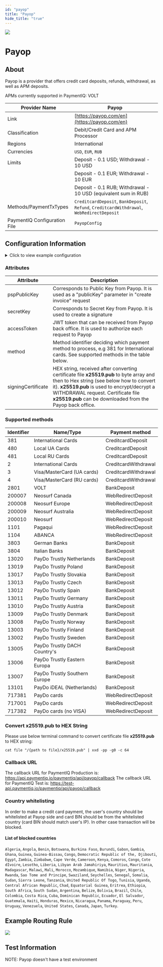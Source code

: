 ```yaml
--- 
id: "payop" 
title: "Payop"
hide_title: "true"
---
```

 
![](/img/providers/logos/payop.png)

# Payop

## About
Payop is a provider that offers credit card deposits, refunds, withdrawal, as well as APM deposits.

APMs currently supported in PaymentIQ: VOLT

| Provider Name                | Payop                                                                                      |
|------------------------------|--------------------------------------------------------------------------------------------|
| Link                         | [https://payop.com/en](https://payop.com/en)                                               |
| Classification               | Debit/Credit Card and APM Processor                                                        |
| Regions                      | International                                                                              |
| Currencies                   | `USD`, `EUR`, `RUB`                                                                        |
| Limits                       | Deposit - 0.1 USD; Withdrawal - 10 USD                                                     |
|                              | Deposit - 0.1 EUR; Withdrawal - 10 EUR                                                     |
|                              | Deposit - 0.1 RUB; Withdrawal - 10 USD (equivalent sum in RUB)                             |
| Methods/PaymentTxTypes       | `CreditcardDeposit`, `BankDeposit`, `Refund`, `CreditcardWithdrawal`, `WebRedirectDeposit` |
| PaymentIQ Configuration File | `PayopConfig`                                                                              |

## Configuration Information

<details>
<summary>Click to view example configuration</summary>
<br/>

```xml
<com.devcode.paymentiq.integration.payop.PayopConfig>
  <enabled>true</enabled>
  <useViqProxy>true</useViqProxy>
  <accounts>
    <entry>
      <string>DEPOSIT</string>
      <account>
        <pspPublicKey>??</pspPublicKey>
        <secretKey>??</secretKey>
        <accessToken>??</accessToken>
        <productId>1</productId><!-- "-1" if not specified -->
        <productName>test name</productName><!-- "none" if not specified -->
        <method>381</method><!-- 381 - International Cards, 480 - Local UA cards, 481 - Local RU cards -->
        <supportedCurrencies>EUR|USD|RUB</supportedCurrencies>
      </account>
    </entry>
    <entry>
      <string>WITHDRAWAL</string>
      <account>
        <pspPublicKey>??</pspPublicKey>
        <secretKey>??</secretKey>
        <accessToken>??</accessToken>
        <method>2</method><!-- 2 - International Cards; 3 - Visa/MasterCard (UA cards); 4 - Visa/MasterCard (RU cards) -->
        <supportedCurrencies>EUR|USD|RUB</supportedCurrencies>
        <signingCertificate>??</signingCertificate>
        <commissionType>1</commissionType><!-- 1 - take commission from wallet; 2 - take commission from money (for withdrawal only) -->
      </account>
    </entry>
  </accounts>
  <testMode>false</testMode>
  <redirectMaxWaitInSeconds>5</redirectMaxWaitInSeconds>
  <defaultDescriptor>Bambora payment</defaultDescriptor>
</com.devcode.paymentiq.integration.payop.PayopConfig>
```
</details>

### Attributes

| Attribute          | Description                                                                                                                                                                                                                                                                             |
|--------------------|-----------------------------------------------------------------------------------------------------------------------------------------------------------------------------------------------------------------------------------------------------------------------------------------|
| pspPublicKey       | Corresponds to Public Key from Payop. It is used as a "publicKey" parameter in "create invoice" request                                                                                                                                                                                 |
| secretKey          | Corresponds to Secret Key from Payop. It is used to create a signature                                                                                                                                                                                                                  |
| accessToken        | JWT token that can be received from Payop back office. It is used to authorize each request to Payop                                                                                                                                                                                    |
| method             | Method identifier deciding which payment method to process, e.g 381 for International cards. See supported methods in the table below.                                                                                                                                                  |
| signingCertificate | HEX string, received after converting certificate file **x25519.pub** to byte array and then to Hex string (see below how to convert it). **x25519.pub** is used to encrypt/decrypt a WITHDRAWAL request. Certificate file **x25519.pub** can be downloaded from the Payop back office. |

### Supported methods

| Identifier | Name/Type                     | Payment method       |
|------------|-------------------------------|----------------------|
| 381        | International Cards           | CreditcardDeposit    |
| 480        | Local UA Cards                | CreditcardDeposit    |
| 481        | Local RU Cards                | CreditcardDeposit    |
| 2          | International Cards           | CreditcardWithdrawal |
| 3          | Visa/MasterCard (UA cards)    | CreditcardWithdrawal |
| 4          | Visa/MasterCard (RU cards)    | CreditcardWithdrawal |
| 2801       | VOLT                          | BankDeposit          |
| 200007     | Neosurf Canada                | WebRedirectDeposit   |
| 200008     | Neosurf Europe                | WebRedirectDeposit   |
| 200009     | Neosurf Australia             | WebRedirectDeposit   |
| 200010     | Neosurf                       | WebRedirectDeposit   |
| 1101       | Pagaqui                       | WebRedirectDeposit   |
| 1104       | ABANCA                        | WebRedirectDeposit   |
| 3803       | German Banks                  | BankDeposit          |
| 3804       | Italian Banks                 | BankDeposit          |
| 13020      | PayDo Trustly Netherlands     | BankDeposit          |
| 13019      | PayDo Trustly Poland          | BankDeposit          |
| 13017      | PayDo Trustly Slovakia        | BankDeposit          |
| 13013      | PayDo Trustly Czech           | BankDeposit          |
| 13012      | PayDo Trustly Spain           | BankDeposit          |
| 13011      | PayDo Trustly Germany         | BankDeposit          |
| 13010      | PayDo Trustly Austria         | BankDeposit          |
| 13009      | PayDo Trustly Denmark         | BankDeposit          |
| 13008      | PayDo Trustly Norway          | BankDeposit          |
| 13003      | PayDo Trustly Finland         | BankDeposit          |
| 13002      | PayDo Trustly Sweden          | BankDeposit          |
| 13005      | PayDo Trustly DACH Country's  | BankDeposit          |
| 13006      | PayDo Trustly Eastern Europa  | BankDeposit          |
| 13007      | PayDo Trustly Southern Europe | BankDeposit          |
| 13101      | PayDo iDEAL (Netherlands)     | BankDeposit          |
| 717381     | PayDo cards                   | WebRedirectDeposit   |
| 717001     | PayDo cards                   | WebRedirectDeposit   |
| 717382     | PayDo cards (no VISA)         | WebRedirectDeposit   |

### Convert x25519.pub to HEX String

Please use below terminal command to convert certificate file **x25519.pub** to HEX string:
```
cat file "/{path to file}/x25519.pub" | xxd -pp -g0 -c 64
```

### Callback URL

The callback URL for PaymentIQ Production is: https://api.paymentiq.io/paymentiq/api/payop/callback
The callback URL for PaymentIQ Test is: https://test-api.paymentiq.io/paymentiq/api/payop/callback

### Country whitelisting

In order to make a credit card payment, the user's country should be whitelisted at Payop side and card BIN should be from the whitelisted country (card BIN should match user's IP). In other case transaction will be blocked.

#### List of blocked countries

`Algeria`, `Angola`, `Benin`, `Botswana`, `Burkina Faso`, `Burundi`, `Gabon`, `Gambia`, `Ghana`, `Guinea`, `Guinea-Bissau`, `Congo`, `Democratic Republic of the, Djibouti`, `Egypt`, `Zambia`, `Zimbabwe`, `Cape Verde`, `Cameroon`, `Kenya`, `Comoros`, `Congo`, `Cote dIvoire`, `Lesotho`, `Liberia`, `Libyan Arab Jamahiriya`, `Mauritius`, `Mauritania`, `Madagascar`, `Malawi`, `Mali`, `Morocco`, `Mozambique`, `Namibia`, `Niger`, `Nigeria`, `Rwanda`, `Sao Tome and Principe`, `Swaziland`, `Seychelles`, `Senegal`, `Somalia`, `Sudan`, `Sierra Leone`, `Tanzania`, `United Republic Of Togo`, `Tunisia`, `Uganda`, `Central African Republic`, `Chad`, `Equatorial Guinea`, `Eritrea`, `Ethiopia`, `South Africa`, `South Sudan`, `Argentina`, `Belize`, `Bolivia`, `Brazil`, `Chile`, `Colombia`, `Costa Rica`, `Cuba`, `Dominican Republic`, `Ecuador`, `El Salvador`, `Guatemala`, `Haiti`, `Honduras`, `Mexico`, `Nicaragua`, `Panama`, `Paraguay`, `Peru`, `Uruguay`, `Venezuela`, `United States`, `Canada`, `Japan`, `Turkey`.


## Example Routing Rule

![](/img/providers/routing/payop.png)

## Test Information

NOTE: Payop doesn't have a test environment
